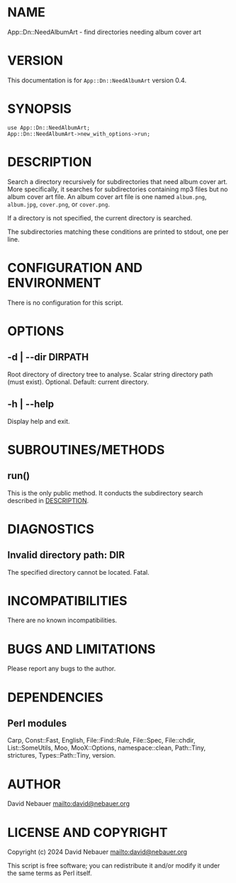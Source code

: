 # NAME

App::Dn::NeedAlbumArt - find directories needing album cover art

# VERSION

This documentation is for `App::Dn::NeedAlbumArt` version 0.4.

# SYNOPSIS

    use App::Dn::NeedAlbumArt;
    App::Dn::NeedAlbumArt->new_with_options->run;

# DESCRIPTION

Search a directory recursively for subdirectories that need album
cover art. More specifically, it searches for subdirectories containing mp3
files but no album cover art file. An album cover art file is one named
`album.png`, `album.jpg`, `cover.png`, or `cover.png`.

If a directory is not specified, the current directory is searched.

The subdirectories matching these conditions are printed to stdout, one per
line.

# CONFIGURATION AND ENVIRONMENT

There is no configuration for this script.

# OPTIONS

## -d | --dir DIRPATH

Root directory of directory tree to analyse.
Scalar string directory path (must exist).
Optional. Default: current directory.

## -h | --help

Display help and exit.

# SUBROUTINES/METHODS

## run()

This is the only public method. It conducts the subdirectory search described
in [DESCRIPTION](https://metacpan.org/pod/DESCRIPTION).

# DIAGNOSTICS

## Invalid directory path: DIR

The specified directory cannot be located. Fatal.

# INCOMPATIBILITIES

There are no known incompatibilities.

# BUGS AND LIMITATIONS

Please report any bugs to the author.

# DEPENDENCIES

## Perl modules

Carp, Const::Fast, English, File::Find::Rule, File::Spec, File::chdir,
List::SomeUtils, Moo, MooX::Options, namespace::clean, Path::Tiny, strictures,
Types::Path::Tiny, version.

# AUTHOR

David Nebauer [mailto:david@nebauer.org](mailto:david@nebauer.org)

# LICENSE AND COPYRIGHT

Copyright (c) 2024 David Nebauer [mailto:david@nebauer.org](mailto:david@nebauer.org)

This script is free software; you can redistribute it and/or modify it under
the same terms as Perl itself.
